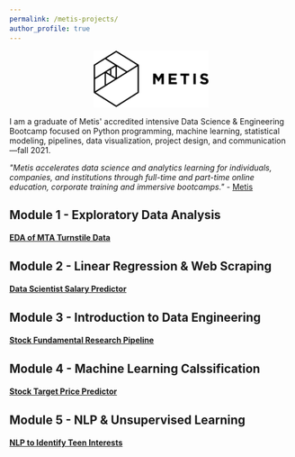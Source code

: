 ```yaml
---
permalink: /metis-projects/
author_profile: true
---
```


<p align="center">
  <img src="/assets/images/metis.png" width=auto height="100"/>
</p>

I am a graduate of Metis' accredited intensive Data Science & Engineering Bootcamp focused on Python programming, machine learning, statistical modeling, pipelines, data visualization, project design, and communication—fall 2021. 

*"Metis accelerates data science and analytics learning for individuals, companies, and institutions through full-time and part-time online education, corporate training and immersive bootcamps."* - [Metis](https://www.thisismetis.com/)

## Module 1 - Exploratory Data Analysis
#### [EDA of MTA Turnstile Data](https://giasonep.github.io/metis-projects/eda/)

## Module 2 - Linear Regression & Web Scraping
#### [Data Scientist Salary Predictor](https://giasonep.github.io/metis-projects/regression-web-scraping/)

## Module 3 - Introduction to Data Engineering
#### [Stock Fundamental Research Pipeline](https://giasonep.github.io/metis-projects/data-engineering/)

## Module 4 - Machine Learning Calssification
#### [Stock Target Price Predictor](https://giasonep.github.io/metis-projects/classification/)

## Module 5 - NLP & Unsupervised Learning
#### [NLP to Identify Teen Interests](https://giasonep.github.io/metis-projects/nlp/)
